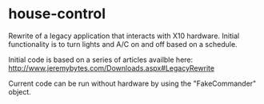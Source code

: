 house-control
=============

Rewrite of a legacy application that interacts with X10 hardware. Initial functionality is to turn lights and A/C on and off based on a schedule.

Initial code is based on a series of articles availble here: http://www.jeremybytes.com/Downloads.aspx#LegacyRewrite

Current code can be run without hardware by using the "FakeCommander" object.
